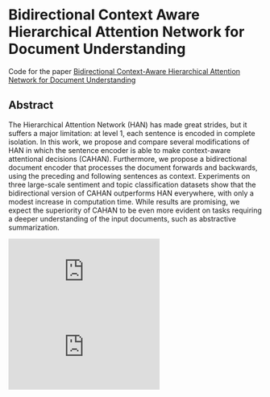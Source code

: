 # Bidirectional Context Aware Hierarchical Attention Network for Document Understanding

Code for the paper [Bidirectional Context-Aware Hierarchical Attention Network for Document Understanding](https://arxiv.org/abs/1908.06006)

## Abstract

The Hierarchical Attention Network (HAN) has made great strides, but it suffers a major limitation: at level 1, each sentence is encoded in complete isolation. In this work, we propose and compare several modifications of HAN in which the sentence encoder is able to make context-aware attentional decisions (CAHAN). Furthermore, we propose a bidirectional document encoder that processes the document forwards and backwards, using the preceding and following sentences as context. Experiments on three large-scale sentiment and topic classification datasets show that the bidirectional version of CAHAN outperforms HAN everywhere, with only a modest increase in computation time. While results are promising, we expect the superiority of CAHAN to be even more evident on tasks requiring a deeper understanding of the input documents, such as abstractive summarization.

![alt text](https://github.com/JbRemy/cahan/figures/yelp_tricky_baseline_cropped.pdf)
![alt text](https://github.com/JbRemy/cahan/figures/yelp_tricky_sum_bidir_cropped.pdf)




